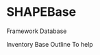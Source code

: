 # SHAPEBase
Framework Database


<START MESSAGE>
  Inventory Base Outline 
  To help
<END MESSAGE>
  
  

